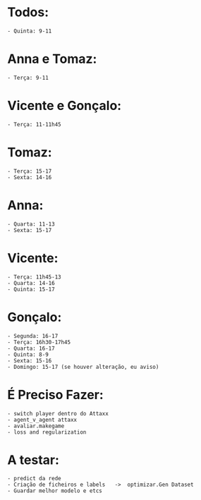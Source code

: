 # Todos:

    - Quinta: 9-11

# Anna e Tomaz:

    - Terça: 9-11

# Vicente e Gonçalo:

    - Terça: 11-11h45

# Tomaz:

    - Terça: 15-17
    - Sexta: 14-16 

# Anna:

    - Quarta: 11-13
    - Sexta: 15-17

# Vicente:

    - Terça: 11h45-13
    - Quarta: 14-16
    - Quinta: 15-17

# Gonçalo:

    - Segunda: 16-17
    - Terça: 16h30-17h45
    - Quarta: 16-17
    - Quinta: 8-9
    - Sexta: 15-16
    - Domingo: 15-17 (se houver alteração, eu aviso)



# É Preciso Fazer:


    - switch player dentro do Attaxx
    - agent_v_agent attaxx
    - avaliar.makegame
    - loss and regularization


# A testar:

    - predict da rede
    - Criação de ficheiros e labels   ->  optimizar.Gen Dataset 
    - Guardar melhor modelo e etcs